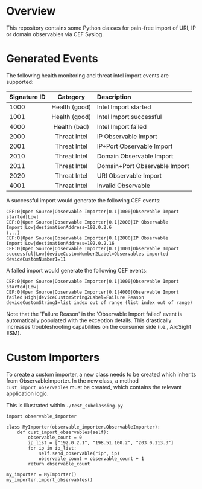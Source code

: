 Overview
========

This repository contains some Python classes for pain-free import of URI, IP or domain observables via CEF Syslog.

Generated Events
================
The following health monitoring and threat intel import events are supported:

| Signature ID  | Category      | Description                   |
|:------------- |:-------------:|:----------------------------- |
| 1000          | Health (good) | Intel Import started          |
| 1001          | Health (good) | Intel Import successful       |
| 4000          | Health (bad)  | Intel Import failed           |
| 2000          | Threat Intel  | IP Observable Import          |
| 2001          | Threat Intel  | IP+Port Observable Import     |
| 2010          | Threat Intel  | Domain Observable Import      |
| 2011          | Threat Intel  | Domain+Port Observable Import |
| 2020          | Threat Intel  | URI Observable Import         |
| 4001          | Threat Intel  | Invalid Observable            |

A successful import would generate the following CEF events:

    CEF:0|Open Source|Observable Importer|0.1|1000|Observable Import started|Low|
    CEF:0|Open Source|Observable Importer|0.1|2000|IP Observable Import|Low|destinationAddress=192.0.2.6
    (...)
    CEF:0|Open Source|Observable Importer|0.1|2000|IP Observable Import|Low|destinationAddress=192.0.2.16
    CEF:0|Open Source|Observable Importer|0.1|1001|Observable Import successful|Low|deviceCustomNumber2Label=Observables imported deviceCustomNumber1=11

A failed import would generate the following CEF events:

    CEF:0|Open Source|Observable Importer|0.1|1000|Observable Import started|Low|
    CEF:0|Open Source|Observable Importer|0.1|4000|Observable Import failed|High|deviceCustomString2Label=Failure Reason deviceCustomString1=list index out of range (list index out of range)

Note that the 'Failure Reason' in the 'Observable Import failed' event is automatically populated with the exception details. This drastically increases troubleshooting capabilities on the consumer side (i.e., ArcSight ESM).

Custom Importers
================
To create a custom importer, a new class needs to be created which inherits from ObservableImporter. In the new class, a method `cust_import_observables` must be created, which contains the relevant application logic.

This is illustrated within `./test_subclassing.py`

    import observable_importer

    class MyImporter(observable_importer.ObservableImporter):
        def cust_import_observables(self):
            observable_count = 0
            ip_list = ["192.0.2.1", "198.51.100.2", "203.0.113.3"]
            for ip in ip_list:
                self.send_observable("ip", ip)
                observable_count = observable_count + 1
            return observable_count

    my_importer = MyImporter()
    my_importer.import_observables()




[CEF]:   <https://protect724.hp.com/docs/DOC-1072> "CEF Documentation"
[LEEF]:  <https://www.ibm.com/developerworks/community/wikis/form/anonymous/api/wiki/9989d3d7-02c1-444e-92be-576b33d2f2be/page/3dc63f46-4a33-4e0b-98bf-4e55b74e556b/attachment/a19b9122-5940-4c89-ba3e-4b4fc25e2328/media/QRadar_LEEF_Format_Guide.pdf> "LEEF Documentation"
